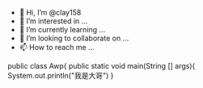 - 👋 Hi, I’m @clay158
- 👀 I’m interested in ...
- 🌱 I’m currently learning ...
- 💞️ I’m looking to collaborate on ...
- 📫 How to reach me ...

<!---
clay158/clay158 is a ✨ special ✨ repository because its `README.md` (this file) appears on your GitHub profile.
You can click the Preview link to take a look at your changes.
--->
public class Awp{
	public static void main(String [] args){
  System.out.println("我是大哥")
}
